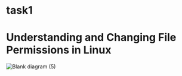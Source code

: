 # task1
# Understanding and Changing File Permissions in Linux

![Blank diagram (5)](https://github.com/user-attachments/assets/62eee305-9389-46e4-b555-96e9bcd4e588)
